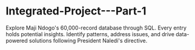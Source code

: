 # Integrated-Project---Part-1
Explore Maji Ndogo's 60,000-record database through SQL. 
Every entry holds potential insights. Identify patterns, address issues, and drive data-powered solutions following President Naledi's directive.

